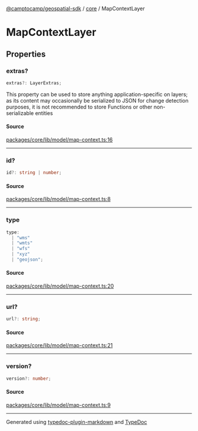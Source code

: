 [@camptocamp/geospatial-sdk](../../index.md) / [core](../index.md) / MapContextLayer

# MapContextLayer

## Properties

### extras?

```ts
extras?: LayerExtras;
```

This property can be used to store anything application-specific on layers; as its content may occasionally
be serialized to JSON for change detection purposes, it is not recommended to store Functions or other
non-serializable entities

#### Source

[packages/core/lib/model/map-context.ts:16](https://github.com/jahow/geospatial-sdk/blob/dbfbbb6/packages/core/lib/model/map-context.ts#L16)

***

### id?

```ts
id?: string | number;
```

#### Source

[packages/core/lib/model/map-context.ts:8](https://github.com/jahow/geospatial-sdk/blob/dbfbbb6/packages/core/lib/model/map-context.ts#L8)

***

### type

```ts
type: 
  | "wms"
  | "wmts"
  | "wfs"
  | "xyz"
  | "geojson";
```

#### Source

[packages/core/lib/model/map-context.ts:20](https://github.com/jahow/geospatial-sdk/blob/dbfbbb6/packages/core/lib/model/map-context.ts#L20)

***

### url?

```ts
url?: string;
```

#### Source

[packages/core/lib/model/map-context.ts:21](https://github.com/jahow/geospatial-sdk/blob/dbfbbb6/packages/core/lib/model/map-context.ts#L21)

***

### version?

```ts
version?: number;
```

#### Source

[packages/core/lib/model/map-context.ts:9](https://github.com/jahow/geospatial-sdk/blob/dbfbbb6/packages/core/lib/model/map-context.ts#L9)

***

Generated using [typedoc-plugin-markdown](https://www.npmjs.com/package/typedoc-plugin-markdown) and [TypeDoc](https://typedoc.org/)

